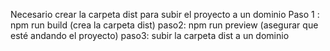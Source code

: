 Necesario crear la carpeta dist para subir el proyecto a un dominio
Paso 1 : npm run build (crea la carpeta dist)
paso2: npm run preview (asegurar que esté andando el proyecto)
paso3: subir la carpeta dist a un dominio